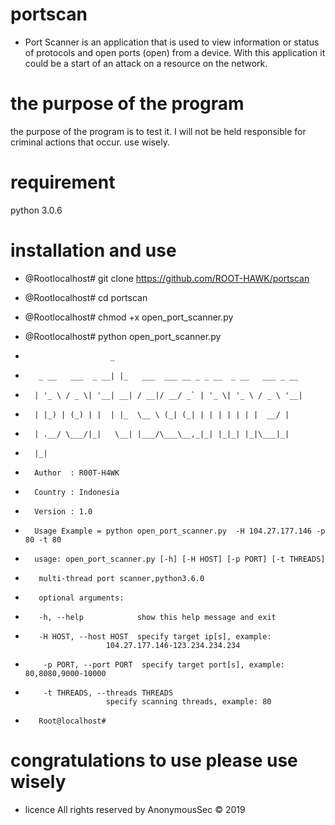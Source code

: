 # portscan
 * Port Scanner is an application that is used to view information or status of protocols and open ports (open) from a device.
   With this application it could be a start of an attack on a resource on the network.
 
# the purpose of the program
 the purpose of the program is to test it. I will not be held responsible for criminal actions that occur. use wisely.

# requirement
  python 3.0.6

# installation and use

* @Rootlocalhost# git clone https://github.com/ROOT-HAWK/portscan
* @Rootlocalhost# cd portscan
* @Rootlocalhost# chmod +x open_port_scanner.py
* @Rootlocalhost# python open_port_scanner.py

*                        _
*        _ __   ___  _ __| |_   ___  ___ __ _ _ __  _ __   ___ _ __
*       | '_ \ / _ \| '__| __| / __|/ __/ _` | '_ \| '_ \ / _ \ '__|
*       | |_) | (_) | |  | |_  \__ \ (_| (_| | | | | | | |  __/ |
*       | .__/ \___/|_|   \__| |___/\___\__,_|_| |_|_| |_|\___|_|
*       |_|

 
*       Author  : R00T-H4WK
*       Country : Indonesia
*       Version : 1.0
*       Usage Example = python open_port_scanner.py  -H 104.27.177.146 -p 80 -t 80
*       usage: open_port_scanner.py [-h] [-H HOST] [-p PORT] [-t THREADS]

*        multi-thread port scanner,python3.6.0

*        optional arguments:
*        -h, --help            show this help message and exit
*        -H HOST, --host HOST  specify target ip[s], example:
                        104.27.177.146-123.234.234.234
*         -p PORT, --port PORT  specify target port[s], example: 80,8080,9000-10000
*         -t THREADS, --threads THREADS
                        specify scanning threads, example: 80
*        Root@localhost#

# congratulations to use please use wisely
* licence 
  All rights reserved by AnonymousSec © 2019
